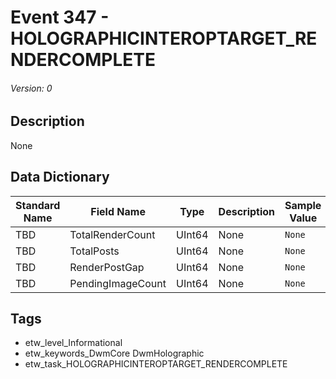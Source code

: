 # Event 347 - HOLOGRAPHICINTEROPTARGET_RENDERCOMPLETE
###### Version: 0

## Description
None

## Data Dictionary
|Standard Name|Field Name|Type|Description|Sample Value|
|---|---|---|---|---|
|TBD|TotalRenderCount|UInt64|None|`None`|
|TBD|TotalPosts|UInt64|None|`None`|
|TBD|RenderPostGap|UInt64|None|`None`|
|TBD|PendingImageCount|UInt64|None|`None`|

## Tags
* etw_level_Informational
* etw_keywords_DwmCore DwmHolographic
* etw_task_HOLOGRAPHICINTEROPTARGET_RENDERCOMPLETE